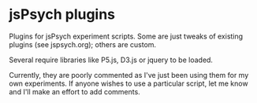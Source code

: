 # jsPsych plugins

Plugins for jsPsych experiment scripts. Some are just tweaks of existing plugins (see jspsych.org); others are custom. 

Several require libraries like P5.js, D3.js or jquery to be loaded. 

Currently, they are poorly commented as I've just been using them for my own experiments. If anyone wishes to use a particular script, let me know and I'll make an effort to add comments. 
